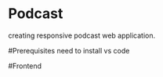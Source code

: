 # Podcast
creating responsive podcast web application.

#Prerequisites
need to install vs code

#Frontend


